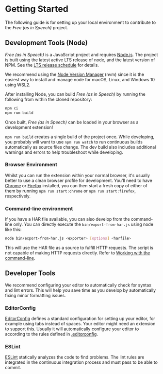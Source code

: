 # Getting Started

The following guide is for setting up your local environment to contribute to the *Free (as in Speech)* project.

## Development Tools (Node)

*Free (as in Speech)* is a JavaScript project and requires [Node.js](https://nodejs.org/). The project is built using the latest active LTS release of node, and the latest version of NPM. See the [LTS release schedule](https://github.com/nodejs/Release#release-schedule) for details.

We recommend using the [Node Version Manager](https://github.com/nvm-sh/nvm) (nvm) since it is the easiest way to install and manage node for macOS, Linux, and Windows 10 using WSL2.

After installing Node, you can build *Free (as in Speech)* by running the following from within the cloned repository:

```bash
npm ci
npm run build
```

Once built, *Free (as in Speech)* can be loaded in your browser as a development extension!

`npm run build` creates a single build of the project once. While developing, you probably will want to use `npm run watch` to run continuous builds automatically as source files change. The dev build also includes additional warnings and errors to help troubleshoot while developing.

### Browser Environment

Whilst you can run the extension within your normal browser, it's usually better to use a clean browser profile for development. You'll need to have [Chrome](https://www.google.com/chrome/) or [Firefox](https://www.mozilla.org/firefox/new/) installed, you can then start a fresh copy of either of them by running `npm run start:chrome` or `npm run start:firefox`, respectively.

### Command-line environment

If you have a HAR file available, you can also develop from the command-line only. You can directly execute the `bin/export-from-har.js` using node like this:

```bash
node bin/export-from-har.js <exporter> [options] <harfile>
```

This will use the HAR file as a source to fulfill HTTP requests. The script is not capable of making HTTP requests directly. Refer to [Working with the command-line](/docs/contributors/command-line.md).

## Developer Tools

We recommend configuring your editor to automatically check for syntax and lint errors. This will help you save time as you develop by automatically fixing minor formatting issues.

### EditorConfig

[EditorConfig](https://editorconfig.org/) defines a standard configuration for setting up your editor, for example using tabs instead of spaces. Your editor might need an extension to support this. Usually it will automatically configure your editor to according to the rules defined in [.editorconfig](https://github.com/pento/free-as-in-speech/blob/HEAD/.editorconfig).

### ESLint

[ESLint](https://eslint.org/) statically analyzes the code to find problems. The lint rules are integrated in the continuous integration process and must pass to be able to commit.
